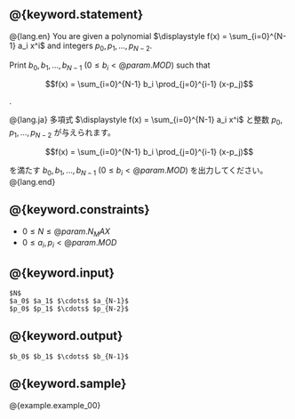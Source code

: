 ## @{keyword.statement}

@{lang.en}
You are given a polynomial $\displaystyle f(x) = \sum_{i=0}^{N-1} a_i x^i$ and integers $p_0, p_1, \ldots, p_{N-2}$.

Print $b_0, b_1, \ldots, b_{N-1} ~ (0 \leq b_i \lt @{param.MOD})$ such that

$$f(x) = \sum_{i=0}^{N-1} b_i \prod_{j=0}^{i-1} (x-p_j)$$

.

@{lang.ja}
多項式 $\displaystyle f(x) = \sum_{i=0}^{N-1} a_i x^i$ と整数 $p_0, p_1, \ldots, p_{N-2}$ が与えられます。

$$f(x) = \sum_{i=0}^{N-1} b_i \prod_{j=0}^{i-1} (x-p_j)$$

を満たす $b_0, b_1, \ldots, b_{N-1} ~ (0 \leq b_i \lt @{param.MOD})$ を出力してください。
@{lang.end}

## @{keyword.constraints}

- $0 \leq N \leq @{param.N_MAX}$
- $0 \leq a_i, p_i \lt @{param.MOD}$

## @{keyword.input}

```
$N$
$a_0$ $a_1$ $\cdots$ $a_{N-1}$
$p_0$ $p_1$ $\cdots$ $p_{N-2}$
```

## @{keyword.output}

```
$b_0$ $b_1$ $\cdots$ $b_{N-1}$
```

## @{keyword.sample}

@{example.example_00}

